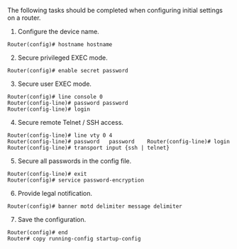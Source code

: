The following tasks should be completed when configuring initial settings on a router.

1. Configure the device name.
```
Router(config)# hostname hostname
```

2. Secure privileged EXEC mode.
```
Router(config)# enable secret password
```

3. Secure user EXEC mode.
```
Router(config)# line console 0
Router(config-line)# password password
Router(config-line)# login
```

4. Secure remote Telnet / SSH access.
```
Router(config-line)# line vty 0 4
Router(config-line)# password   password    Router(config-line)# login
Router(config-line)# transport input {ssh | telnet}
```

5. Secure all passwords in the config file.
```
Router(config-line)# exit
Router(config)# service password-encryption
```

6. Provide legal notification.
```
Router(config)# banner motd delimiter message delimiter
```

7. Save the configuration.
```
Router(config)# end
Router# copy running-config startup-config
```